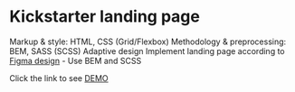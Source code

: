 # Kickstarter landing page 
Markup & style: HTML, CSS (Grid/Flexbox)
Methodology & preprocessing: BEM, SASS (SCSS)
Adaptive design
Implement landing page according to [Figma design](https://www.figma.com/file/Ujp7bCFuvuJlkn8TSbQPSZ/%E2%84%9611-(kickstarter)?node-id=0%3A1) - Use BEM and SCSS

Click the link to see [DEMO](https://kkiirill.github.io/Kickstarter)
